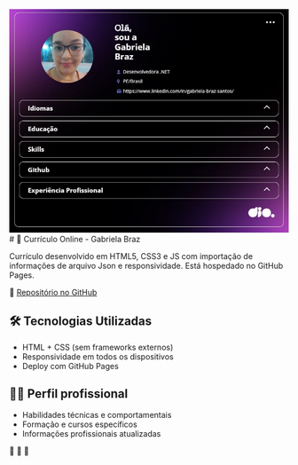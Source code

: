 <picture>  
  <img alt="Curriculo Online" src="https://github.com/GabrielaBrazSantos/js-developer-portfolio/blob/main/assets/img/print_tela_inicial.JPG" heigth="100%">
</picture>
# 📄 Currículo Online - Gabriela Braz

Currículo desenvolvido em HTML5, CSS3 e JS com importação de informações de arquivo Json e responsividade. Está hospedado no GitHub Pages.

🔗 [Repositório no GitHub](https://github.com/GabrielaBrazSantos/js-developer-portfolio)

## 🛠 Tecnologias Utilizadas

- HTML + CSS (sem frameworks externos)
- Responsividade em todos os dispositivos
- Deploy com GitHub Pages

## 👨‍💼 Perfil profissional

- Habilidades técnicas e comportamentais
- Formação e cursos específicos
- Informações profissionais atualizadas

🚀 🚀 🚀 

